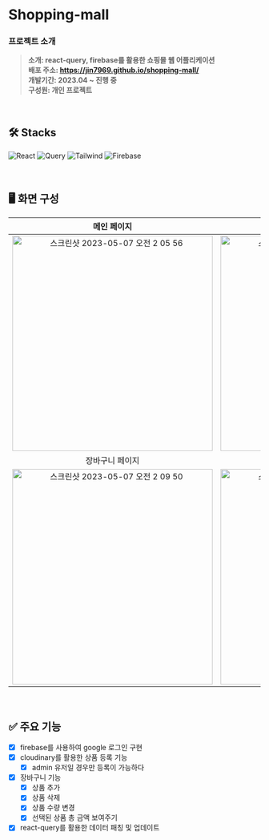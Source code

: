 # Shopping-mall

### 프로젝트 소개

> **소개: react-query, firebase를 활용한 쇼핑몰 웹 어플리케이션** <br/> **배포 주소: https://jin7969.github.io/shopping-mall/** <br/> **개발기간: 2023.04 ~ 진행 중** <br/> **구성원: 개인 프로젝트**

<br/>

## 🛠 Stacks

![React](https://img.shields.io/badge/React-20232A?style=for-the-badge&logo=react&logoColor=61DAFB)
![Query](https://img.shields.io/badge/react_query-FF4154?style=for-the-badge&logo=reactquery&logoColor=white)
![Tailwind](https://img.shields.io/badge/tailwind_css-06B6D4?style=for-the-badge&logo=tailwindcss&logoColor=black)
![Firebase](https://img.shields.io/badge/firebase-FFCA28?style=for-the-badge&logo=firebase&logoColor=black)

<br/>

## 🖥️ 화면 구성

|                                                                                        메인 페이지                                                                                         |                                                                                      전체 상품 페이지                                                                                      |
| :----------------------------------------------------------------------------------------------------------------------------------------------------------------------------------------: | :----------------------------------------------------------------------------------------------------------------------------------------------------------------------------------------: |
| <img width="400" height='430' alt="스크린샷 2023-05-07 오전 2 05 56" src="https://user-images.githubusercontent.com/82227098/236639353-f39a68e7-f5b3-4f4e-99b2-9606620cfcac.png"> | <img width="400" height='430' alt="스크린샷 2023-05-07 오전 2 11 00" src="https://user-images.githubusercontent.com/82227098/236639412-5c58601a-273b-4aa9-8ebc-ee802d3513c5.png"> |
|                                                                                      장바구니 페이지                                                                                       |                                                                                      상품 등록 페이지                                                                                      |
| <img width="400" height='430' alt="스크린샷 2023-05-07 오전 2 09 50" src="https://user-images.githubusercontent.com/82227098/236639407-c721980f-ddba-47d2-be62-0b475d9cb67f.png"> | <img width="400" height='430' alt="스크린샷 2023-05-07 오전 2 09 20" src="https://user-images.githubusercontent.com/82227098/236639402-07cb9891-7469-46d9-939a-dd2f64cf24c3.png"> |

<br/>

## ✅ 주요 기능

- [x] firebase를 사용하여 google 로그인 구현
- [x] cloudinary를 활용한 상품 등록 기능
  - [x] admin 유저일 경우만 등록이 가능하다
- [x] 장바구니 기능
  - [x] 상품 추가
  - [x] 상품 삭제
  - [x] 상품 수량 변경
  - [x] 선택된 상품 총 금액 보여주기
- [x] react-query를 활용한 데이터 패칭 및 업데이트
